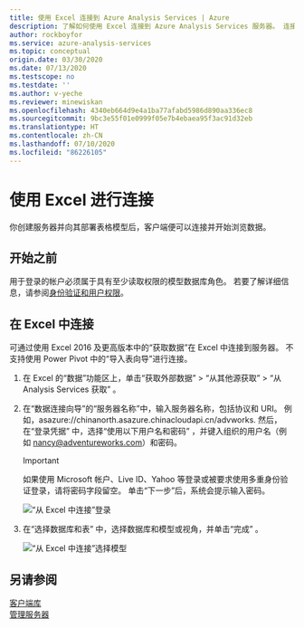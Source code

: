 ```yaml
---
title: 使用 Excel 连接到 Azure Analysis Services | Azure
description: 了解如何使用 Excel 连接到 Azure Analysis Services 服务器。 连接后，用户可以创建数据透视表以浏览数据。
author: rockboyfor
ms.service: azure-analysis-services
ms.topic: conceptual
origin.date: 03/30/2020
ms.date: 07/13/2020
ms.testscope: no
ms.testdate: ''
ms.author: v-yeche
ms.reviewer: minewiskan
ms.openlocfilehash: 4340eb664d9e4a1ba77afabd5986d890aa336ec8
ms.sourcegitcommit: 9bc3e55f01e0999f05e7b4ebaea95f3ac91d32eb
ms.translationtype: HT
ms.contentlocale: zh-CN
ms.lasthandoff: 07/10/2020
ms.locfileid: "86226105"
---
```

# <a name="connect-with-excel"></a>使用 Excel 进行连接

你创建服务器并向其部署表格模型后，客户端便可以连接并开始浏览数据。 

## <a name="before-you-begin"></a>开始之前

用于登录的帐户必须属于具有至少读取权限的模型数据库角色。 若要了解详细信息，请参阅[身份验证和用户权限](analysis-services-manage-users.md)。 

## <a name="connect-in-excel"></a>在 Excel 中连接

可通过使用 Excel 2016 及更高版本中的“获取数据”在 Excel 中连接到服务器。 不支持使用 Power Pivot 中的“导入表向导”进行连接。 

1. 在 Excel 的“数据”功能区上，单击“获取外部数据” > “从其他源获取” > “从 Analysis Services 获取”   。

2. 在“数据连接向导”的“服务器名称”中，输入服务器名称，包括协议和 URI。  例如，asazure://chinanorth.asazure.chinacloudapi.cn/advworks. 然后，在“登录凭据”  中，选择“使用以下用户名和密码”  ，并键入组织的用户名（例如 nancy@adventureworks.com）和密码。

    > [!IMPORTANT]
    > 如果使用 Microsoft 帐户、Live ID、Yahoo 等登录或被要求使用多重身份验证登录，请将密码字段留空。 单击“下一步”后，系统会提示输入密码。
    
    <!--Not Available on Gmail -->
    
    ![“从 Excel 中连接”登录](./media/analysis-services-connect-excel/aas-connect-excel-logon.png)

3. 在“选择数据库和表”  中，选择数据库和模型或视角，并单击“完成”  。

    ![“从 Excel 中连接”选择模型](./media/analysis-services-connect-excel/aas-connect-excel-select.png)

## <a name="see-also"></a>另请参阅

[客户端库](https://docs.microsoft.com/analysis-services/client-libraries?view=azure-analysis-services-current)   
[管理服务器](analysis-services-manage.md)

<!-- Update_Description: update meta properties, wording update, update link -->